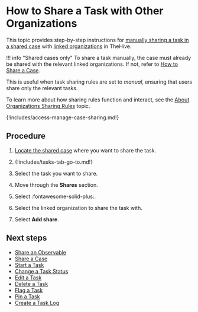 # How to Share a Task with Other Organizations

This topic provides step-by-step instructions for [manually sharing a task in a shared case](../../../administration/organizations/about-organizations-sharing-rules.md#manual-sharing-of-tasks-and-observables-in-a-shared-case) with [linked organizations](../../../administration/organizations/link-an-organization.md) in TheHive.

!!! info "Shared cases only"
    To share a task manually, the case must already be shared with the relevant linked organizations. If not, refer to [How to Share a Case](../cases/share-a-case.md).

This is useful when task sharing rules are set to *manual*, ensuring that users share only the relevant tasks.

To learn more about how sharing rules function and interact, see the [About Organizations Sharing Rules](../../../administration/organizations/about-organizations-sharing-rules.md) topic.

{!includes/access-manage-case-sharing.md!}

<h2>Procedure</h2>

1. [Locate the shared case](../../analyst-corner/cases/search-for-cases/find-a-case.md) where you want to share the task.

2. {!includes/tasks-tab-go-to.md!}

3. Select the task you want to share.

4. Move through the **Shares** section.

5. Select :fontawesome-solid-plus:.

6. Select the linked organization to share the task with.

7. Select **Add share**.

<h2>Next steps</h2>

* [Share an Observable](../cases/share-an-observable.md)
* [Share a Case](../cases/share-a-case.md)
* [Start a Task](start-a-task.md)
* [Change a Task Status](change-task-status.md)
* [Edit a Task](edit-a-task.md)
* [Delete a Task](delete-a-task.md)
* [Flag a Task](flag-a-task.md)
* [Pin a Task](pin-a-task.md)
* [Create a Task Log](create-a-task-log.md)